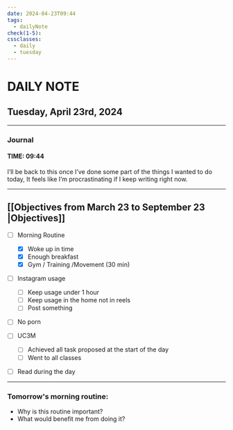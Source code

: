```yaml
---
date: 2024-04-23T09:44
tags:
  - dailyNote
check(1-5): 
cssclasses:
  - daily
  - tuesday
---
```


# DAILY NOTE
## Tuesday, April 23rd, 2024

***
### Journal
#### TIME: 09:44
I’ll be back to this once I’ve done some part of the things I wanted to do today, It feels like I’m procrastinating if I keep writing right now. 
***

## [[Objectives from March 23 to September 23 |Objectives]]

- [ ] Morning Routine
	- [x] Woke up in time
	- [x] Enough breakfast
	- [x] Gym / Training /Movement (30 min)

- [ ]  Instagram usage
	- [ ] Keep usage under 1 hour
	- [ ] Keep usage in the home not in reels
	- [ ] Post something

- [ ] No porn 

- [ ] UC3M
	- [ ] Achieved all task proposed at the start of the day
	- [ ] Went to all classes

- [ ] Read during the day


---
### Tomorrow's morning routine: 
+ Why is this routine important? 
+ What would benefit me from doing it?